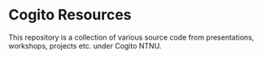 # Cogito Resources
This repository is a collection of various source code from presentations, workshops, projects etc. under Cogito NTNU.